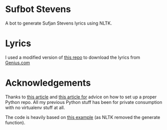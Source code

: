 # Sufbot Stevens
A bot to generate Sufjan Stevens lyrics using NLTK.

# Lyrics
I used a modified version of [this repo](https://github.com/stanleycyang/lyrics-scraper) to download the lyrics from [Genius.com](Genius.com)

# Acknowledgements
Thanks to [this article](http://docs.python-guide.org/en/latest/writing/structure/) and [this article for](https://chriswarrick.com/blog/2017/07/03/setting-up-a-python-development-environment/) advice on how to set up a proper Python repo. All my previous Python stuff has been for private consumption with no virtualenv stuff at all.

The code is heavily based on [this example](https://pythonnlp.quora.com/Generating-Random-Texts-with-NLTK) (as NLTK removed the generate function).
